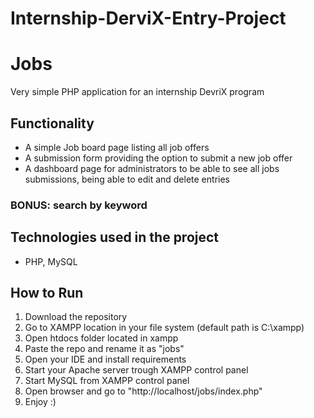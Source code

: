 ﻿# Internship-DerviX-Entry-Project
# Jobs
Very simple PHP application for an internship DevriX program

## Functionality
* A simple Job board page listing all job offers
* A submission form providing the option to submit a new job offer
* A dashboard page for administrators to be able to see all jobs submissions, being able to edit and delete entries
### BONUS: search by keyword

## Technologies used in the project
* PHP, MySQL
## How to Run
1. Download the repository
2. Go to XAMPP location in your file system (default path is C:\xampp)
3. Open htdocs folder located in xampp
4. Paste the repo and rename it as "jobs"
5. Open your IDE and install requirements
6. Start your Apache server trough XAMPP control panel
7. Start MySQL from XAMPP control panel
8. Open browser and go to "http://localhost/jobs/index.php"
9. Enjoy :)
